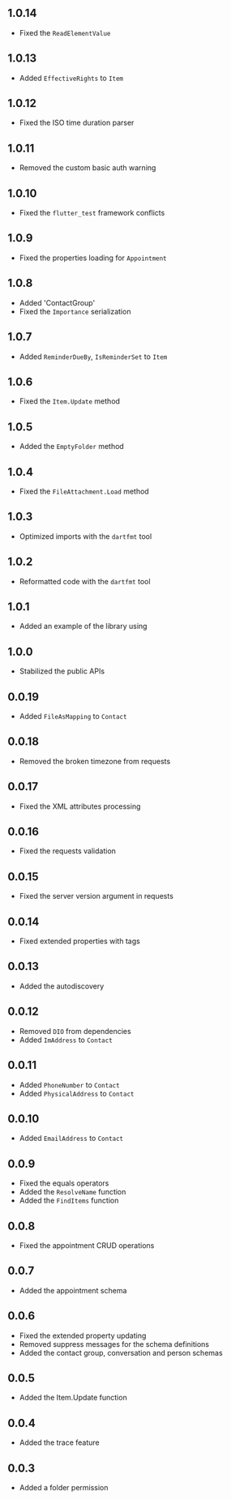 ## 1.0.14

* Fixed the `ReadElementValue`

## 1.0.13

* Added `EffectiveRights` to `Item`

## 1.0.12

* Fixed the ISO time duration parser

## 1.0.11

* Removed the custom basic auth warning

## 1.0.10

* Fixed the `flutter_test` framework conflicts 

## 1.0.9

* Fixed the properties loading for `Appointment` 

## 1.0.8

* Added 'ContactGroup'
* Fixed the `Importance` serialization

## 1.0.7

* Added `ReminderDueBy`, `IsReminderSet` to `Item`

## 1.0.6

* Fixed the `Item.Update` method

## 1.0.5

* Added the `EmptyFolder` method

## 1.0.4

* Fixed the `FileAttachment.Load` method

## 1.0.3

* Optimized imports with the `dartfmt` tool

## 1.0.2

* Reformatted code with the `dartfmt` tool

## 1.0.1

* Added an example of the library using

## 1.0.0

* Stabilized the public APIs

## 0.0.19

* Added `FileAsMapping` to `Contact`

## 0.0.18

* Removed the broken timezone from requests

## 0.0.17

* Fixed the XML attributes processing

## 0.0.16

* Fixed the requests validation

## 0.0.15

* Fixed the server version argument in requests

## 0.0.14

* Fixed extended properties with tags   

## 0.0.13

* Added the autodiscovery

## 0.0.12

* Removed `DIO` from dependencies
* Added `ImAddress` to `Contact`

## 0.0.11

* Added `PhoneNumber` to `Contact`
* Added `PhysicalAddress` to `Contact`

## 0.0.10

* Added `EmailAddress` to `Contact`

## 0.0.9

* Fixed the equals operators
* Added the `ResolveName` function
* Added the `FindItems` function

## 0.0.8

* Fixed the appointment CRUD operations

## 0.0.7

* Added the appointment schema

## 0.0.6

* Fixed the extended property updating
* Removed suppress messages for the schema definitions
* Added the contact group, conversation and person schemas

## 0.0.5

* Added the Item.Update function

## 0.0.4

* Added the trace feature

## 0.0.3

* Added a folder permission
